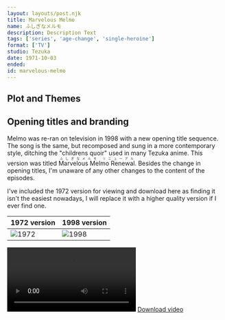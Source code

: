 ```yaml
---
layout: layouts/post.njk
title: Marvelous Melmo
name: ふしぎなメルモ
description: Description Text
tags: ['series', 'age-change', 'single-heroine']
format: ['TV']
studio: Tezuka
date: 1971-10-03
ended: 
id: marvelous-melmo
---
```


## Plot and Themes
## Opening titles and branding
Melmo was re-ran on television in 1998 with a new opening title sequence. The song is the same, but recomposed and sung in a more contemporary style, ditching the "childrens quoir" used in many Tezuka anime. This version was titled <ruby>Marvelous Melmo Renewal<rt>ふしぎなメルモ リニューアル</rt></ruby>. Besides the change in opening titles, I'm unaware of any other changes to the content of the episodes. 

I've included the 1972 version for viewing and download here as finding it isn't the easiest nowadays, I will replace it with a higher quality version if I ever find one.

| 1972 version | 1998 version |
| ----------- | ----------- |
| ![1972](media/titlecard-1.jpg) | ![1998](media/titlecard-2.jpg) |

<video controls> <source src="media/melmo_op-1.mp4" type="video/mp4"> </video>
<a href="/media/melmo_op-1.mp4">Download video</a>
